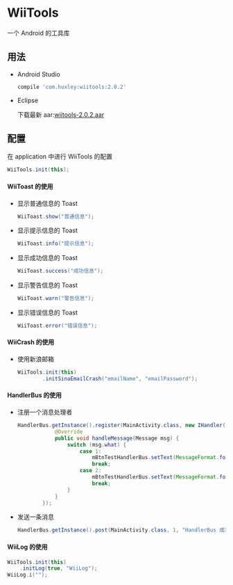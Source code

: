 # WiiTools

一个 Android 的工具库

## 用法

* Android Studio

    ```groovy
    compile 'com.huxley:wiitools:2.0.2'
    ```

* Eclipse
	
	下载最新 aar:[wiitools-2.0.2.aar](https://dl.bintray.com/huangweiyi/maven/com/huxley/wiitools/2.0.2/wiitools-2.0.2.aar)
	
## 配置

在 application 中进行 WiiTools 的配置

```java
WiiTools.init(this);
```

#### WiiToast 的使用

* 显示普通信息的 Toast

    ```java
    WiiToast.show("普通信息");
    ```
    
* 显示提示信息的 Toast

    ```java
    WiiToast.info("提示信息");
    ```
        
* 显示成功信息的 Toast

    ```java
    WiiToast.success("成功信息");
    ```
            
* 显示警告信息的 Toast

    ```java
    WiiToast.warn("警告信息");
    ```
            
* 显示错误信息的 Toast

    ```java
    WiiToast.error("错误信息");
    ```
    
#### WiiCrash 的使用

* 使用新浪邮箱

    ```java
    WiiTools.init(this)
            .initSinaEmailCrash("emailName", "emailPassword");
    ```

#### HandlerBus 的使用

* 注册一个消息处理者

    ```java
    HandlerBus.getInstance().register(MainActivity.class, new IHandler() {
                @Override
                public void handleMessage(Message msg) {
                    switch (msg.what) {
                        case 1:
                            mBtnTestHandlerBus.setText(MessageFormat.format("{0}{1}", msg.obj, msg.what));
                            break;
                        case 2:
                            mBtnTestHandlerBus.setText(MessageFormat.format("{0}{1}", msg.obj, msg.what));
                            break;
                    }
                }
            });
    ```
    
* 发送一条消息

    ```java
    HandlerBus.getInstance().post(MainActivity.class, 1, "HandlerBus 成功了");
    ```
    
#### WiiLog 的使用

```java
WiiTools.init(this)
    .initLog(true, "WiiLog");
WiiLog.i("");
```